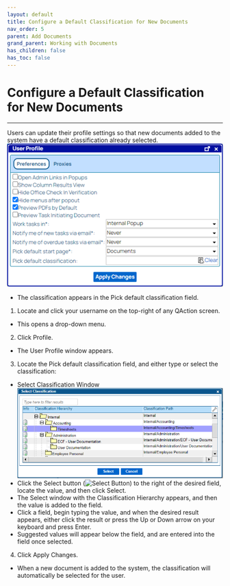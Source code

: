 ```yaml
---
layout: default
title: Configure a Default Classification for New Documents
nav_order: 5
parent: Add Documents
grand_parent: Working with Documents
has_children: false
has_toc: false
---
```

# Configure a Default Classification for New Documents
---
Users can update their profile settings so that new documents added to the system have a default classification already selected.  
![](/assets/images/preferences.png "User Profile Window - PreferencesUser Profile Window - Preferences")
* The classification appears in the Pick default classification field.

1. Locate and click your username on the top-right of any QAction screen.  
* This opens a drop-down menu.
    
2. Click Profile.  
* The User Profile window appears.
    
3. Locate the Pick default classification field, and either type or select the classification:
* Select Classification Window  
![](/assets/images/select-classification-window-QAction-Timesheets.PNG) 
* Click the Select button (![Select Button](assets/images/images/select-button.png "Select Button")) to the right of the desired field, locate the value, and then click Select.  
* The Select window with the Classification Hierarchy appears, and then the value is added to the field.
* Click a field, begin typing the value, and when the desired result appears, either click the result or press the Up or Down arrow on your keyboard and press Enter.  
* Suggested values will appear below the field, and are entered into the field once selected.
        
4. Click Apply Changes.  
* When a new document is added to the system, the classification will automatically be selected for the user.